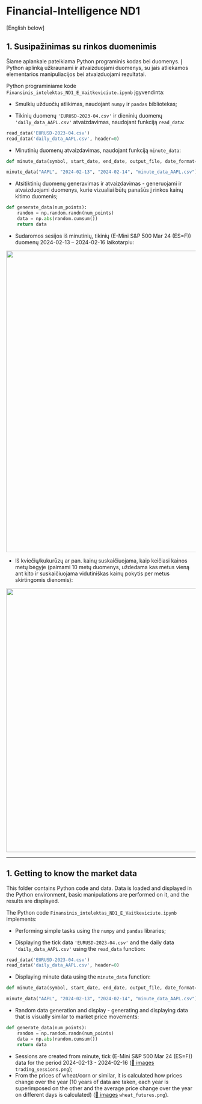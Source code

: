 # Financial-Intelligence ND1
[English below]

## 1. Susipažinimas su rinkos duomenimis

Šiame aplankale pateikiama Python programinis kodas bei duomenys. Į Python aplinką užkraunami ir atvaizduojami duomenys, su jais atliekamos elementarios manipuliacijos bei atvaizduojami rezultatai.

Python programiniame kode `Finansinis_intelektas_ND1_E_Vaitkeviciute.ipynb` įgyvendinta:
  
- Smulkių užduočių atlikimas, naudojant `numpy` ir `pandas` bibliotekas;

- Tikinių duomenų `'EURUSD-2023-04.csv'` ir dieninių duomenų `'daily_data_AAPL.csv'` atvaizdavimas, naudojant funkciją `read_data`:

```python
read_data('EURUSD-2023-04.csv')
read_data('daily_data_AAPL.csv', header=0)
```

- Minutinių duomenų atvaizdavimas, naudojant funkciją `minute_data`:

```python
def minute_data(symbol, start_date, end_date, output_file, date_format='%Y-%m-%d %H:%M:%S%z')

minute_data("AAPL", "2024-02-13", "2024-02-14", "minute_data_AAPL.csv")
```

- Atsitiktinių duomenų generavimas ir atvaizdavimas - generuojami ir atvaizduojami duomenys, kurie vizualiai būtų panašūs į rinkos kainų kitimo duomenis;

```python
def generate_data(num_points):
    random = np.random.randn(num_points)
    data = np.abs(random.cumsum())
    return data
```

- Sudaromos sesijos iš minutinių, tikinių (E-Mini S&P 500 Mar 24 (ES=F)) duomenų 2024-02-13 – 2024-02-16 laikotarpiu:

<img src="https://github.com/user-attachments/assets/564676e1-6466-43ea-a253-bcf87c689c51" width="800"/>

- Iš kviečių/kukurūzų ar pan. kainų suskaičiuojama, kaip keičiasi kainos metų bėgyje (paimami 10 metų duomenys, uždedama kas metus vieną ant kito ir suskaičiuojama vidutiniškas kainų pokytis per metus skirtingomis dienomis):

<img src="https://github.com/user-attachments/assets/7efba5cc-94b5-40c1-bc39-3c284dab1331" width="700"/>

-------------
## 1. Getting to know the market data

This folder contains Python code and data. Data is loaded and displayed in the Python environment, basic manipulations are performed on it, and the results are displayed.

The Python code `Finansinis_intelektas_ND1_E_Vaitkeviciute.ipynb` implements:
  
- Performing simple tasks using the `numpy` and `pandas` libraries;

- Displaying the tick data `'EURUSD-2023-04.csv'` and the daily data `'daily_data_AAPL.csv'` using the `read_data` function:

```python
read_data('EURUSD-2023-04.csv')
read_data('daily_data_AAPL.csv', header=0)
```

- Displaying minute data using the `minute_data` function:

```python
def minute_data(symbol, start_date, end_date, output_file, date_format='%Y-%m-%d %H:%M:%S%z')

minute_data("AAPL", "2024-02-13", "2024-02-14", "minute_data_AAPL.csv")
```

- Random data generation and display - generating and displaying data that is visually similar to market price movements:

```python
def generate_data(num_points):
    random = np.random.randn(num_points)
    data = np.abs(random.cumsum())
    return data
```

- Sessions are created from minute, tick (E-Mini S&P 500 Mar 24 (ES=F)) data for the period 2024-02-13 - 2024-02-16 ([📁 images](https://github.com/evelinavait/Financial-Intelligence/tree/76480a4fa3dc1609179c899a7eb0b64abf95c1fa/ND1/images) `trading_sessions.png`);
- From the prices of wheat/corn or similar, it is calculated how prices change over the year (10 years of data are taken, each year is superimposed on the other and the average price change over the year on different days is calculated) ([📁 images](https://github.com/evelinavait/Financial-Intelligence/tree/76480a4fa3dc1609179c899a7eb0b64abf95c1fa/ND1/images) `wheat_futures.png`).
